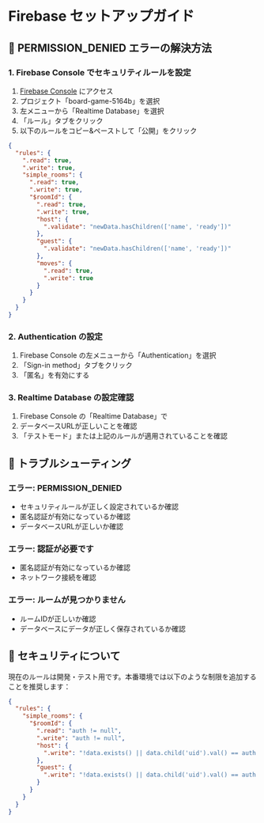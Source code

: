 # Firebase セットアップガイド

## 🚨 PERMISSION_DENIED エラーの解決方法

### 1. Firebase Console でセキュリティルールを設定

1. [Firebase Console](https://console.firebase.google.com/) にアクセス
2. プロジェクト「board-game-5164b」を選択
3. 左メニューから「Realtime Database」を選択
4. 「ルール」タブをクリック
5. 以下のルールをコピー&ペーストして「公開」をクリック

```json
{
  "rules": {
    ".read": true,
    ".write": true,
    "simple_rooms": {
      ".read": true,
      ".write": true,
      "$roomId": {
        ".read": true,
        ".write": true,
        "host": {
          ".validate": "newData.hasChildren(['name', 'ready'])"
        },
        "guest": {
          ".validate": "newData.hasChildren(['name', 'ready'])"
        },
        "moves": {
          ".read": true,
          ".write": true
        }
      }
    }
  }
}
```

### 2. Authentication の設定

1. Firebase Console の左メニューから「Authentication」を選択
2. 「Sign-in method」タブをクリック
3. 「匿名」を有効にする

### 3. Realtime Database の設定確認

1. Firebase Console の「Realtime Database」で
2. データベースURLが正しいことを確認
3. 「テストモード」または上記のルールが適用されていることを確認

## 🔧 トラブルシューティング

### エラー: PERMISSION_DENIED
- セキュリティルールが正しく設定されているか確認
- 匿名認証が有効になっているか確認
- データベースURLが正しいか確認

### エラー: 認証が必要です
- 匿名認証が有効になっているか確認
- ネットワーク接続を確認

### エラー: ルームが見つかりません
- ルームIDが正しいか確認
- データベースにデータが正しく保存されているか確認

## 📝 セキュリティについて

現在のルールは開発・テスト用です。本番環境では以下のような制限を追加することを推奨します：

```json
{
  "rules": {
    "simple_rooms": {
      "$roomId": {
        ".read": "auth != null",
        ".write": "auth != null",
        "host": {
          ".write": "!data.exists() || data.child('uid').val() == auth.uid"
        },
        "guest": {
          ".write": "!data.exists() || data.child('uid').val() == auth.uid"
        }
      }
    }
  }
}
```